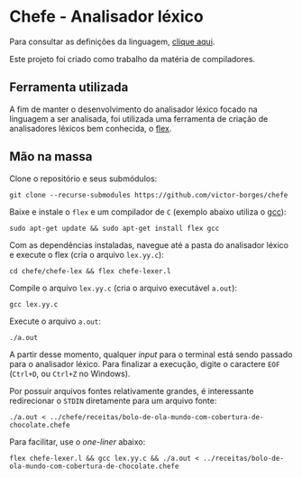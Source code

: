 # Chefe - Analisador léxico

Para consultar as definições da linguagem, [clique aqui](https://github.com/victor-borges/chefe).

Este projeto foi criado como trabalho da matéria de compiladores.

## Ferramenta utilizada

A fim de manter o desenvolvimento do analisador léxico focado na linguagem a ser analisada, foi utilizada uma ferramenta de criação de analisadores léxicos bem conhecida, o [flex](https://github.com/westes/flex/).

## Mão na massa

Clone o repositório e seus submódulos:

```shell
git clone --recurse-submodules https://github.com/victor-borges/chefe
```

Baixe e instale o `flex` e um compilador de `C` (exemplo abaixo utiliza o [gcc](https://gcc.gnu.org/)):

```shell
sudo apt-get update && sudo apt-get install flex gcc
```

Com as dependências instaladas, navegue até a pasta do analisador léxico e execute o flex (cria o arquivo `lex.yy.c`):

```shell
cd chefe/chefe-lex && flex chefe-lexer.l
```

Compile o arquivo `lex.yy.c` (cria o arquivo executável `a.out`):

```shell
gcc lex.yy.c
```

Execute o arquivo `a.out`:

```shell
./a.out
```

A partir desse momento, qualquer _input_ para o terminal está sendo passado para o analisador léxico. Para finalizar a execução, digite o caractere `EOF` (`Ctrl+D`, ou `Ctrl+Z` no Windows).

Por possuir arquivos fontes relativamente grandes, é interessante redirecionar o `STDIN` diretamente para um arquivo fonte:

```shell
./a.out < ../chefe/receitas/bolo-de-ola-mundo-com-cobertura-de-chocolate.chefe
```

Para facilitar, use o _one-liner_ abaixo:

```shell
flex chefe-lexer.l && gcc lex.yy.c && ./a.out < ../receitas/bolo-de-ola-mundo-com-cobertura-de-chocolate.chefe
```
